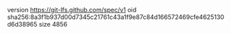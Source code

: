 version https://git-lfs.github.com/spec/v1
oid sha256:8a3f1b937d00d7345c21761c43a1f9e87c84d166572469cfe4625130d6d38965
size 4856
